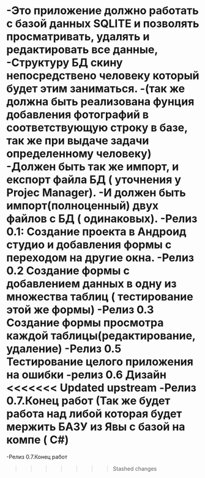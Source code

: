 -Это приложение должно работать с базой данных SQLITE и позволять просматривать, удалять и редактировать все данные,
 -Структуру БД скину непосредствено человеку который будет этим заниматься.
 -(так же должна быть реализована фунция добавления фотографий в соответствующую строку в базе, так же при выдаче задачи определенному человеку)
 -Должен быть так же импорт, и експорт файла БД ( уточнения у Projec Manager).
 -И должен быть импорт(полноценный) двух файлов с БД ( одинаковых).
 -Релиз 0.1: Создание проекта в Андроид студио  и добавления формы с переходом на другие окна.
 -Релиз 0.2 Создание формы с добавлением данных в одну из множества таблиц ( тестирование этой же формы)
 -Релиз 0.3 Создание формы просмотра каждой таблицы(редактирование, удаление)
 -Релиз 0.5 Тестирование целого приложения на ошибки
 -релиз 0.6 Дизайн
<<<<<<< Updated upstream
 -Релиз 0.7.Конец работ
(Так же будет работа над либой которая будет мержить БАЗУ из Явы с базой на компе ( C#)
=======
 -Релиз 0.7.Конец работ
>>>>>>> Stashed changes
